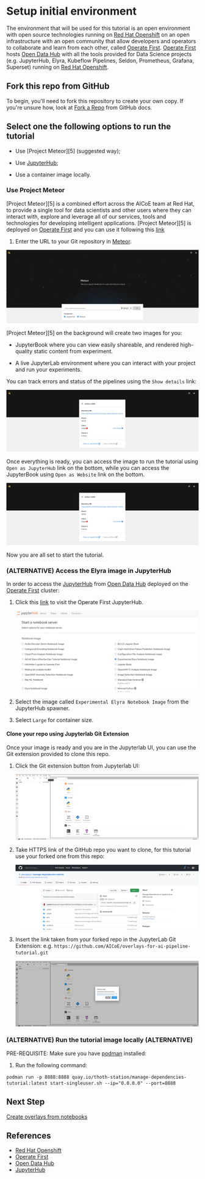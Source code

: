 # Setup initial environment

The environment that will be used for this tutorial is an open environment with open source technologies running on [Red Hat Openshift][1] on an open infrastructure with an open community that allow developers and operators to collaborate and learn from each other, called [Operate First][2].
[Operate First][2] hosts [Open Data Hub][3] with all the tools provided for Data Science projects (e.g. JupyterHub, Elyra, Kubeflow Pipelines, Seldon, Prometheus, Grafana, Superset) running on [Red Hat Openshift][1].

## Fork this repo from GitHub

To begin, you'll need to fork this repository to create your own copy. If you're unsure how, look at [Fork a Repo](https://docs.github.com/en/github/getting-started-with-github/fork-a-repo) from GitHub docs.


## Select one the following options to run the tutorial

- Use [Project Meteor][5] (suggested way);

- Use [JupyterHub][4];

- Use a container image locally.


### Use Project Meteor

[Project Meteor][5] is a combined effort across the AICoE team at Red Hat, to provide a single tool for data scientists and other users where they can interact with, explore and leverage all of our services, tools and technologies for developing intelligent applications. [Project Meteor][5] is deployed on [Operate First][2] and you can use it following this [link](https://shower.meteor.zone/)


1. Enter the URL to your Git repository in [Meteor](https://shower.meteor.zone/).

<div style="text-align:center">
<img alt="Enter URL Project Meteor" src="https://raw.githubusercontent.com/AICoE/manage-dependencies-tutorial/master/docs/images/ProjectMeteorEnterURL.png">
</div>

[Project Meteor][5] on the background will create two images for you:

- JupyterBook where you can view easily shareable, and rendered high-quality static content from experiment.

- A live JupyterLab environment where you can interact with your project and run your experiments.

You can track errors and status of the pipelines using the `Show details` link:

<div style="text-align:center">
<img alt="Project Meteor Show details" src="https://raw.githubusercontent.com/AICoE/manage-dependencies-tutorial/master/docs/images/ProjectMeteorShowDetails.png">
</div>

Once everything is ready, you can access the image to run the tutorial using `Open as JupyterHub` link on the bottom, while you can access the JupyterBook using `Open as Website` link on the bottom.

<div style="text-align:center">
<img alt="Project Meteor Show details" src="https://raw.githubusercontent.com/AICoE/manage-dependencies-tutorial/master/docs/images/ProjectMeteorShowDetails.png">
</div>

Now you are all set to start the tutorial.


### (ALTERNATIVE) Access the Elyra image in JupyterHub

In order to access the [JupyterHub][4] from [Open Data Hub][3] deployed on the [Operate First][2] cluster:

1. Click this [link](https://jupyterhub-opf-jupyterhub.apps.smaug.na.operate-first.cloud/) to visit the Operate First JupyterHub.

    <div style="text-align:center">
    <img alt="Jupyter Hub UI" src="https://raw.githubusercontent.com/AICoE/manage-dependencies-tutorial/master/docs/images/JupyterHubNewUI.png">
    </div>

2. Select the image called `Experimental Elyra Notebook Image` from the JupyterHub spawner.

3. Select `Large` for container size.


#### Clone your repo using Jupyterlab Git Extension

Once your image is ready and you are in the Jupyterlab UI, you can use the Git extension provided to clone this repo.

1. Click the Git extension button from Jupyterlab UI:

    <div style="text-align:center">
    <img alt="Look for Git extension button" src="https://raw.githubusercontent.com/AICoE/manage-dependencies-tutorial/master/docs/images/JupyterLabGitExtension.png">
    </div>

2. Take HTTPS link of the GitHub repo you want to clone, for this tutorial use your forked one from this repo:

    <div style="text-align:center">
    <img alt="Take link from forked repo" src="https://raw.githubusercontent.com/AICoE/manage-dependencies-tutorial/master/docs/images/TakeLinkForkedRepo.png">
    </div>

3. Insert the link taken from your forked repo in the JupyterLab Git Extension: e.g. `https://github.com/AICoE/overlays-for-ai-pipeline-tutorial.git`

    <div style="text-align:center">
    <img alt="Clone your repo" src="https://raw.githubusercontent.com/AICoE/manage-dependencies-tutorial/master/docs/images/JupyterLabCloneYourRepo.png">
    </div>


### (ALTERNATIVE) Run the tutorial image locally (ALTERNATIVE)

PRE-REQUISITE: Make sure you have [podman](https://podman.io/) installed:

1. Run the following command:

```
podman run -p 8888:8888 quay.io/thoth-station/manage-dependencies-tutorial:latest start-singleuser.sh --ip="0.0.0.0" --port=8888
```

## Next Step

[Create overlays from notebooks](./create-overlays-from-notebook.md)


## References

* [Red Hat Openshift][1]
* [Operate First][2]
* [Open Data Hub][3]
* [JupyterHub][4]

[1]: https://www.openshift.com/
[2]: https://www.operate-first.cloud/
[3]: https://opendatahub.io/
[4]: https://jupyter.org/hub
